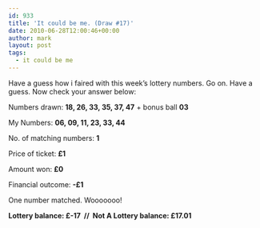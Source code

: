 ```yaml
---
id: 933
title: 'It could be me. (Draw #17)'
date: 2010-06-28T12:00:46+00:00
author: mark
layout: post
tags:
  - it could be me
---
```

Have a guess how i faired with this week&#8217;s lottery numbers. Go on. Have a guess. Now check your answer below:

Numbers drawn: **18, 26, 33, 35, 37, 47** + bonus ball **03**

My Numbers: **06, 09, 11, 23, 33, 44**

No. of matching numbers: **1**

Price of ticket: **£1**

Amount won: **£0**

Financial outcome: **-£1**

One number matched. Wooooooo!

**Lottery balance: £-17  //  Not A Lottery balance: £17.01**